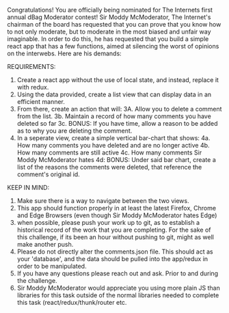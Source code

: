 Congratulations!  You are officially being nominated for The Internets first annual dBag Moderator contest! Sir Moddy McModerator, The Internet's chairman of the board has requested that you can prove that you know how to not only moderate, but to moderate in the most biased and unfair way imaginable. In order to do this, he has requested that you build a simple react app that has a few functions, aimed at silencing the worst of opinions on the interwebs.  Here are his demands:

REQUIREMENTS:
  1. Create a react app without the use of local state, and instead, replace it with redux.
  2. Using the data provided, create a list view that can display data in an efficient manner.  
  3. From there, create an action that will:
    3A. Allow you to delete a comment from the list.
    3b. Maintain a record of how many comments you have deleted so far
    3c. BONUS: If you have time, allow a reason to be added as to why you are deleting the comment.
  4. In a seperate view, create a simple vertical bar-chart that shows:
    4a. How many comments you have deleted and are no longer active
    4b. How many comments are still active
    4c. How many comments Sir Moddy McModerator hates
    4d: BONUS: Under said bar chart, create a list of the reasons the comments were deleted, that reference the comment's original id.

KEEP IN MIND:
  1. Make sure there is a way to navigate between the two views.
  2. This app should function properly in at least the latest Firefox, Chrome and Edge Browsers (even though Sir Moddy McModerator hates Edge)
  3. when possible, please push your work up to git, as to establish a historical record of the work that you are completing. For the sake of this challenge, if its been an hour without pushing to git, might as well make another push.
  4. Please do not directly alter the comments.json file.  This should act as your 'database', and the data should be pulled into the app/redux in order to be manipulated.
  5. If you have any questions please reach out and ask. Prior to and during the challenge.  
  6. Sir Moddy McModerator would appreciate you using more plain JS than libraries for this task outside of the normal libraries needed to complete this task (react/redux/thunk/router etc.
